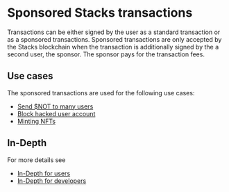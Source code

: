 # Sponsored Stacks transactions

Transactions can be either signed by the user as a standard transaction or as a sponsored transactions. Sponsored transactions are only accepted by the Stacks blockchain when the transaction is additionally signed by the a second user, the sponsor. The sponsor pays for the transaction fees.

## Use cases

The sponsored transactions are used for the following use cases:

- [Send $NOT to many users](send-many.md)
- [Block hacked user account](block.md)
- [Minting NFTs](minting-nfts.md)

## In-Depth

For more details see

- [In-Depth for users](in-depth-users.md)
- [In-Depth for developers](in-depth-developers.md)
